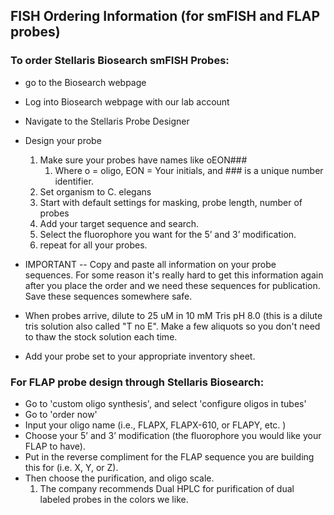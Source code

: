 ## FISH Ordering Information (for smFISH and FLAP probes)

### To order Stellaris Biosearch smFISH Probes:
- go to the Biosearch webpage
- Log into Biosearch webpage with our lab account
- Navigate to the Stellaris Probe Designer
- Design your probe
   1. Make sure your probes have names like oEON### 
      1. Where o = oligo, EON = Your initials, and ### is a unique number identifier.
   1. Set organism to C. elegans
   1. Start with default settings for masking, probe length, number of probes
   1. Add your target sequence and search.
   1. Select the fluorophore you want for the 5’ and 3’ modification.
   1. repeat for all your probes.

- IMPORTANT -- Copy and paste all information on your probe sequences. For some reason it's really hard to get this information again after you place the order and we need these sequences for publication. Save these sequences somewhere safe.
- When probes arrive, dilute to 25 uM in 10 mM Tris pH 8.0 (this is a dilute tris solution also called "T no E". Make a few aliquots so you don't need to thaw the stock solution each time.
- Add your probe set to your appropriate inventory sheet. 

### For FLAP probe design through Stellaris Biosearch: 
- Go to 'custom oligo synthesis', and select 'configure oligos in tubes'
- Go to 'order now'
- Input your oligo name (i.e., FLAPX, FLAPX-610, or FLAPY, etc. )
- Choose your 5’ and 3’ modification (the fluorophore you would like your FLAP to have).
- Put in the reverse compliment for the FLAP sequence you are building this for (i.e. X, Y, or Z).
- Then choose the purification, and oligo scale.
   1. The company recommends Dual HPLC for purification of dual labeled probes in the colors we like. 
